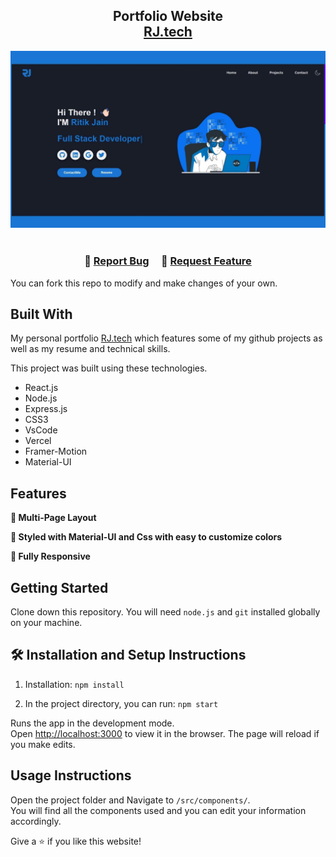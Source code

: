 <h2 align="center">
  Portfolio Website<br/>
  <a href="https://portfolio-rust-iota.vercel.app/" target="_blank">RJ.tech</a>
</h2>
<div align="center">
  <img alt="Demo" src="./image/portofiorj.jpg" />
</div>

<br/>

<h3 align="center">
    🔹
    <a href="https://github.com/ritik2727/Personal-Portfolio/issues">Report Bug</a> &nbsp; &nbsp;
    🔹
    <a href="https://github.com/ritik2727/Personal-Portfolio/issues">Request Feature</a>
</h3>

You can fork this repo to modify and make changes of your own.

## Built With

My personal portfolio <a href="https://portfolio-rust-iota.vercel.app/" target="_blank">RJ.tech</a> which features some of my github projects as well as my resume and technical skills.<br/>

This project was built using these technologies.

- React.js
- Node.js
- Express.js
- CSS3
- VsCode
- Vercel
- Framer-Motion
- Material-UI

## Features

**📖 Multi-Page Layout**

**🎨 Styled with Material-UI and Css with easy to customize colors**

**📱 Fully Responsive**

## Getting Started

Clone down this repository. You will need `node.js` and `git` installed globally on your machine.

## 🛠 Installation and Setup Instructions

1. Installation: `npm install`

2. In the project directory, you can run: `npm start`

Runs the app in the development mode.\
Open [http://localhost:3000](http://localhost:3000) to view it in the browser.
The page will reload if you make edits.

## Usage Instructions

Open the project folder and Navigate to `/src/components/`. <br/>
You will find all the components used and you can edit your information accordingly.

Give a ⭐ if you like this website!

